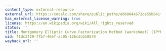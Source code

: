 ```yaml
---
content_type: external-resource
external_url: https://cocalc.com/share/public_paths/eb6864a672ce55b641f57b6ea6efdbe7596199a6
has_external_license_warning: true
license: https://en.wikipedia.org/wiki/All_rights_reserved
status: ''
title: Montgomery Elliptic Curve Factorization Method (worksheet) (IPYNB)
uid: f1dc2f29-7fb7-466f-ac05-126cdcb18570
wayback_url: ''
---
```

